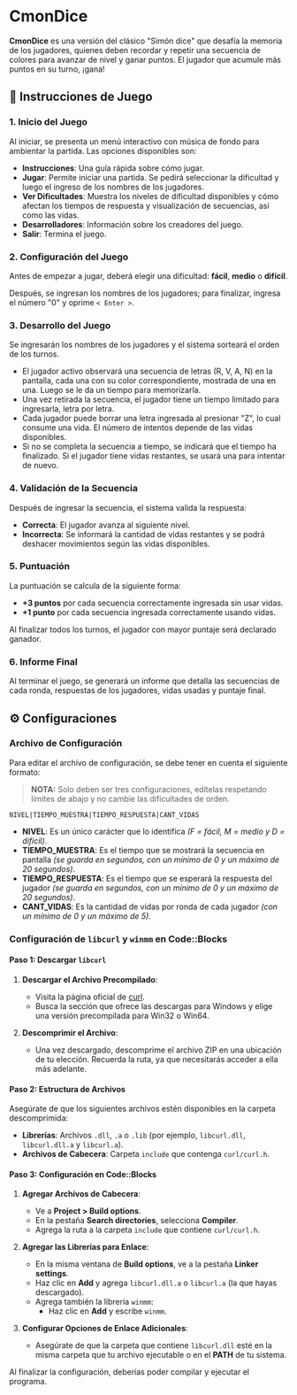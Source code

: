 # CmonDice

**CmonDice** es una versión del clásico "Simón dice" que desafía la memoria de los jugadores, quienes deben recordar y repetir una secuencia de colores para avanzar de nivel y ganar puntos. El jugador que acumule más puntos en su turno, ¡gana!

## 📜 Instrucciones de Juego

### 1. Inicio del Juego
Al iniciar, se presenta un menú interactivo con música de fondo para ambientar la partida. Las opciones disponibles son:

- **Instrucciones**: Una guía rápida sobre cómo jugar.
- **Jugar**: Permite iniciar una partida. Se pedirá seleccionar la dificultad y luego el ingreso de los nombres de los jugadores.
- **Ver Dificultades**: Muestra los niveles de dificultad disponibles y cómo afectan los tiempos de respuesta y visualización de secuencias, así como las vidas.
- **Desarrolladores**: Información sobre los creadores del juego.
- **Salir**: Termina el juego.

### 2. Configuración del Juego
Antes de empezar a jugar, deberá elegir una dificultad: **fácil**, **medio** o **difícil**.

Después, se ingresan los nombres de los jugadores; para finalizar, ingresa el número "0" y oprime `< Enter >`.

### 3. Desarrollo del Juego
Se ingresarán los nombres de los jugadores y el sistema sorteará el orden de los turnos.

- El jugador activo observará una secuencia de letras (R, V, A, N) en la pantalla, cada una con su color correspondiente, mostrada de una en una. Luego se le da un tiempo para memorizarla.
- Una vez retirada la secuencia, el jugador tiene un tiempo limitado para ingresarla, letra por letra.
- Cada jugador puede borrar una letra ingresada al presionar "Z", lo cual consume una vida. El número de intentos depende de las vidas disponibles.
- Si no se completa la secuencia a tiempo, se indicará que el tiempo ha finalizado. Si el jugador tiene vidas restantes, se usará una para intentar de nuevo.

### 4. Validación de la Secuencia
Después de ingresar la secuencia, el sistema valida la respuesta:

- **Correcta**: El jugador avanza al siguiente nivel.
- **Incorrecta**: Se informará la cantidad de vidas restantes y se podrá deshacer movimientos según las vidas disponibles.

### 5. Puntuación
La puntuación se calcula de la siguiente forma:

- **+3 puntos** por cada secuencia correctamente ingresada sin usar vidas.
- **+1 punto** por cada secuencia ingresada correctamente usando vidas.

Al finalizar todos los turnos, el jugador con mayor puntaje será declarado ganador.

### 6. Informe Final
Al terminar el juego, se generará un informe que detalla las secuencias de cada ronda, respuestas de los jugadores, vidas usadas y puntaje final.

## ⚙️ Configuraciones

### Archivo de Configuración

Para editar el archivo de configuración, se debe tener en cuenta el siguiente formato:

> **NOTA:** Solo deben ser tres configuraciones, edítelas respetando límites de abajo y no cambie las dificultades de orden.


```
NIVEL|TIEMPO_MUESTRA|TIEMPO_RESPUESTA|CANT_VIDAS
```

- **NIVEL**: Es un único carácter que lo identifica *(F = fácil, M = medio y D = difícil)*.
- **TIEMPO_MUESTRA**: Es el tiempo que se mostrará la secuencia en pantalla *(se guarda en segundos, con un mínimo de 0 y un máximo de 20 segundos)*.
- **TIEMPO_RESPUESTA**: Es el tiempo que se esperará la respuesta del jugador *(se guarda en segundos, con un mínimo de 0 y un máximo de 20 segundos)*.
- **CANT_VIDAS**: Es la cantidad de vidas por ronda de cada jugador *(con un mínimo de 0 y un máximo de 5)*.

### Configuración de `libcurl` y `winmm` en Code::Blocks

#### Paso 1: Descargar `libcurl`

1. **Descargar el Archivo Precompilado**:
   - Visita la página oficial de [curl](https://curl.se/download.html).
   - Busca la sección que ofrece las descargas para Windows y elige una versión precompilada para Win32 o Win64.

2. **Descomprimir el Archivo**:
   - Una vez descargado, descomprime el archivo ZIP en una ubicación de tu elección. Recuerda la ruta, ya que necesitarás acceder a ella más adelante.

#### Paso 2: Estructura de Archivos

Asegúrate de que los siguientes archivos estén disponibles en la carpeta descomprimida:

- **Librerías**: Archivos `.dll`, `.a` o `.lib` (por ejemplo, `libcurl.dll`, `libcurl.dll.a` y `libcurl.a`).
- **Archivos de Cabecera**: Carpeta `include` que contenga `curl/curl.h`.

#### Paso 3: Configuración en Code::Blocks

1. **Agregar Archivos de Cabecera**:
   - Ve a **Project > Build options**.
   - En la pestaña **Search directories**, selecciona **Compiler**.
   - Agrega la ruta a la carpeta `include` que contiene `curl/curl.h`.

2. **Agregar las Librerías para Enlace**:
   - En la misma ventana de **Build options**, ve a la pestaña **Linker settings**.
   - Haz clic en **Add** y agrega `libcurl.dll.a` o `libcurl.a` (la que hayas descargado).
   - Agrega también la librería `winmm`:
     - Haz clic en **Add** y escribe `winmm`.

3. **Configurar Opciones de Enlace Adicionales**:
   - Asegúrate de que la carpeta que contiene `libcurl.dll` esté en la misma carpeta que tu archivo ejecutable o en el **PATH** de tu sistema.

Al finalizar la configuración, deberías poder compilar y ejecutar el programa.
